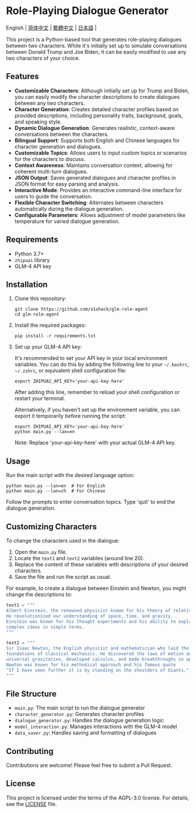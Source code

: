 # Role-Playing Dialogue Generator

English | [简体中文](README-CN.md) | [繁體中文](README-ZH-HANT.md) | [日本語](README-JA.md) | 

This project is a Python-based tool that generates role-playing dialogues between two characters. While it's initially set up to simulate conversations between Donald Trump and Joe Biden, it can be easily modified to use any two characters of your choice.

## Features

- **Customizable Characters**: Although initially set up for Trump and Biden, you can easily modify the character descriptions to create dialogues between any two characters.
- **Character Generation**: Creates detailed character profiles based on provided descriptions, including personality traits, background, goals, and speaking style.
- **Dynamic Dialogue Generation**: Generates realistic, context-aware conversations between the characters.
- **Bilingual Support**: Supports both English and Chinese languages for character generation and dialogues.
- **Customizable Topics**: Allows users to input custom topics or scenarios for the characters to discuss.
- **Context Awareness**: Maintains conversation context, allowing for coherent multi-turn dialogues.
- **JSON Output**: Saves generated dialogues and character profiles in JSON format for easy parsing and analysis.
- **Interactive Mode**: Provides an interactive command-line interface for users to guide the conversation.
- **Flexible Character Switching**: Alternates between characters automatically during the dialogue generation.
- **Configurable Parameters**: Allows adjustment of model parameters like temperature for varied dialogue generation.

## Requirements

- Python 3.7+
- `zhipuai` library
- GLM-4 API key

## Installation

1. Clone this repository:
   ```
   git clone https://github.com/o1xhack/glm-role-agent
   cd glm-role-agent
   ```

2. Install the required packages:
   ```
   pip install -r requirements.txt
   ```

3. Set up your GLM-4 API key:
   
   It's recommended to set your API key in your local environment variables. You can do this by adding the following line to your `~/.bashrc`, `~/.zshrc`, or equivalent shell configuration file:

   ```
   export ZHIPUAI_API_KEY='your-api-key-here'
   ```

   After adding this line, remember to reload your shell configuration or restart your terminal.

   Alternatively, if you haven't set up the environment variable, you can export it temporarily before running the script:

   ```
   export ZHIPUAI_API_KEY='your-api-key-here'
   python main.py --lan=en
   ```

   Note: Replace 'your-api-key-here' with your actual GLM-4 API key.


## Usage

Run the main script with the desired language option:

```
python main.py --lan=en  # For English
python main.py --lan=zh  # For Chinese
```

Follow the prompts to enter conversation topics. Type 'quit' to end the dialogue generation.

## Customizing Characters

To change the characters used in the dialogue:

1. Open the `main.py` file.
2. Locate the `text1` and `text2` variables (around line 20).
3. Replace the content of these variables with descriptions of your desired characters.
4. Save the file and run the script as usual.

For example, to create a dialogue between Einstein and Newton, you might change the descriptions to:

```python
text1 = """
Albert Einstein, the renowned physicist known for his theory of relativity. 
He revolutionized our understanding of space, time, and gravity. 
Einstein was known for his thought experiments and his ability to explain 
complex ideas in simple terms.
"""

text2 = """
Sir Isaac Newton, the English physicist and mathematician who laid the 
foundations of classical mechanics. He discovered the laws of motion and 
universal gravitation, developed calculus, and made breakthroughs in optics. 
Newton was known for his methodical approach and his famous quote 
"If I have seen further it is by standing on the shoulders of Giants."
"""
```

## File Structure

- `main.py`: The main script to run the dialogue generator
- `character_generator.py`: Generates character profiles
- `dialogue_generator.py`: Handles the dialogue generation logic
- `model_interaction.py`: Manages interactions with the GLM-4 model
- `data_saver.py`: Handles saving and formatting of dialogues

## Contributing

Contributions are welcome! Please feel free to submit a Pull Request.

## License

This project is licensed under the terms of the AGPL-3.0 license. For details, see the [LICENSE](LICENSE) file.
